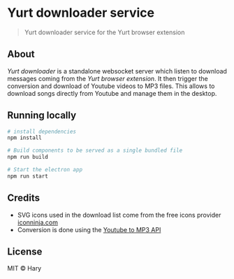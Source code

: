 # Yurt downloader service

> Yurt downloader service for the Yurt browser extension

## About

*Yurt downloader* is a standalone websocket server which listen to download messages coming from the *Yurt browser extension*. It then trigger the conversion and download of Youtube videos to MP3 files. This allows to download songs directly from Youtube and manage them in the desktop.

## Running locally

``` bash
# install dependencies
npm install

# Build components to be served as a single bundled file
npm run build

# Start the electron app
npm run start
```

## Credits

* SVG icons used in the download list come from the free icons provider [iconninja.com](http://www.iconninja.com/geest-travel-kit-icon-sets-211)
* Conversion is done using the [Youtube to MP3 API](https://www.yt-download.org)

## License

MIT © Hary

